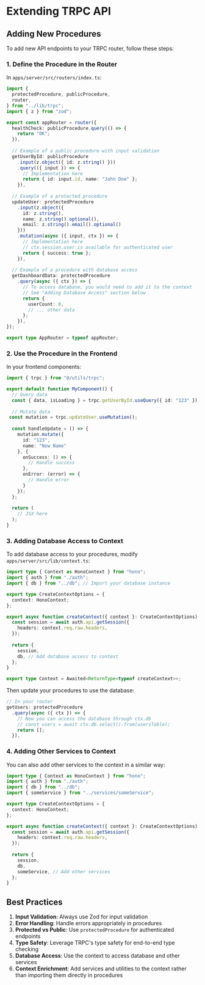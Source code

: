 # Extending TRPC API

## Adding New Procedures

To add new API endpoints to your TRPC router, follow these steps:

### 1. Define the Procedure in the Router

In `apps/server/src/routers/index.ts`:

```typescript
import {
  protectedProcedure, publicProcedure,
  router,
} from "../lib/trpc";
import { z } from "zod";

export const appRouter = router({
  healthCheck: publicProcedure.query(() => {
    return "OK";
  }),
  
  // Example of a public procedure with input validation
  getUserById: publicProcedure
    .input(z.object({ id: z.string() }))
    .query(({ input }) => {
      // Implementation here
      return { id: input.id, name: "John Doe" };
    }),
  
  // Example of a protected procedure
  updateUser: protectedProcedure
    .input(z.object({ 
      id: z.string(),
      name: z.string().optional(),
      email: z.string().email().optional()
    }))
    .mutation(async ({ input, ctx }) => {
      // Implementation here
      // ctx.session.user is available for authenticated user
      return { success: true };
    }),
    
  // Example of a procedure with database access
  getDashboardData: protectedProcedure
    .query(async ({ ctx }) => {
      // To access database, you would need to add it to the context
      // See "Adding Database Access" section below
      return { 
        userCount: 0,
        // ... other data
      };
    }),
});

export type AppRouter = typeof appRouter;
```

### 2. Use the Procedure in the Frontend

In your frontend components:

```typescript
import { trpc } from "@/utils/trpc";

export default function MyComponent() {
  // Query data
  const { data, isLoading } = trpc.getUserById.useQuery({ id: "123" });
  
  // Mutate data
 const mutation = trpc.updateUser.useMutation();
  
  const handleUpdate = () => {
    mutation.mutate({
      id: "123",
      name: "New Name"
    }, {
      onSuccess: () => {
        // Handle success
      },
      onError: (error) => {
        // Handle error
      }
    });
  };
  
  return (
    // JSX here
  );
}
```

### 3. Adding Database Access to Context

To add database access to your procedures, modify `apps/server/src/lib/context.ts`:

```typescript
import type { Context as HonoContext } from "hono";
import { auth } from "./auth";
import { db } from "../db"; // Import your database instance

export type CreateContextOptions = {
  context: HonoContext;
};

export async function createContext({ context }: CreateContextOptions) {
  const session = await auth.api.getSession({
    headers: context.req.raw.headers,
  });
  
  return {
    session,
    db, // Add database access to context
  };
}

export type Context = Awaited<ReturnType<typeof createContext>>;
```

Then update your procedures to use the database:

```typescript
// In your router
getUsers: protectedProcedure
  .query(async ({ ctx }) => {
    // Now you can access the database through ctx.db
    // const users = await ctx.db.select().from(usersTable);
    return [];
  }),
```

### 4. Adding Other Services to Context

You can also add other services to the context in a similar way:

```typescript
import type { Context as HonoContext } from "hono";
import { auth } from "./auth";
import { db } from "../db";
import { someService } from "../services/someService";

export type CreateContextOptions = {
  context: HonoContext;
};

export async function createContext({ context }: CreateContextOptions) {
  const session = await auth.api.getSession({
    headers: context.req.raw.headers,
  });
  
  return {
    session,
    db,
    someService, // Add other services
  };
}
```

## Best Practices

1. **Input Validation**: Always use Zod for input validation
2. **Error Handling**: Handle errors appropriately in procedures
3. **Protected vs Public**: Use `protectedProcedure` for authenticated endpoints
4. **Type Safety**: Leverage TRPC's type safety for end-to-end type checking
5. **Database Access**: Use the context to access database and other services
6. **Context Enrichment**: Add services and utilities to the context rather than importing them directly in procedures